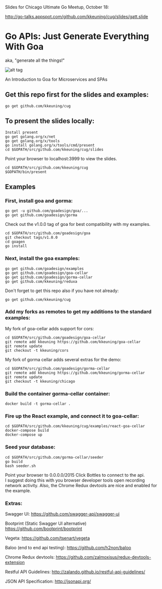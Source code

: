 Slides for Chicago Ultimate Go Meetup, October 18:

http://go-talks.appspot.com/github.com/kkeuning/cug/slides/gatt.slide

# Go APIs: Just Generate Everything With Goa

aka, "generate all the things!"

![alt tag](https://github.com/kkeuning/cug/blob/master/slides/gatt.jpg)

An Introduction to Goa for Microservices and SPAs

## Get this repo first for the slides and examples:
```
go get github.com/kkeuning/cug
```

## To present the slides locally:
```
Install present
go get golang.org/x/net
go get golang.org/x/tools
go install golang.org/x/tools/cmd/present
cd $GOPATH/src/github.com/kkeuning/cug/slides
```
Point your browser to localhost:3999 to view the slides.

```
cd $GOPATH/src/github.com/kkeuning/cug
$GOPATH/bin/present
```
## Examples

### First, install goa and gorma:
```
go get -u github.com/goadesign/goa/...
go get github.com/goadesign/gorma
```
Check out the v1.0.0 tag of goa for best compatibility with my examples.
```
cd $GOPATH/src/github.com/goadesign/goa
git checkout tags/v1.0.0
cd goagen
go install
```

### Next, install the goa examples:
```
go get github.com/goadesign/examples
go get github.com/goadesign/goa-cellar
go get github.com/goadesign/gorma-cellar
go get github.com/kkeuning/reduxa
```
Don't forget to get this repo also if you have not already:
```
go get github.com/kkeuning/cug
```

### Add my forks as remotes to get my additions to the standard examples:
My fork of goa-cellar adds support for cors:
```
cd $GOPATH/src/github.com/goadesign/goa-cellar
git remote add kkeuning https://github.com/kkeuning/goa-cellar
git remote update
git checkout -t kkeuning/cors
```
My fork of gorma cellar adds several extras for the demo:
```
cd $GOPATH/src/github.com/goadesign/gorma-cellar
git remote add kkeuning https://github.com/kkeuning/gorma-cellar
git remote update
git checkout -t kkeuning/chicago
```
### Build the container gorma-cellar container:
```
docker build -t gorma-cellar .
```

### Fire up the React example, and connect it to goa-cellar:
```
cd $GOPATH/src/github.com/kkeuning/cug/examples/react-goa-cellar
docker-compose build
docker-compose up
```

### Seed your database:
```
cd $GOPATH/src/github.com/gorma-cellar/seeder
go build
bash seeder.sh
```
Point your browser to 0.0.0.0/2015
Click Bottles to connect to the api.  
I suggest doing this with you browser developer tools open recording network activity.
Also, the Chrome Redux devtools are nice and enabled for the example.


### Extras:
Swagger UI:
https://github.com/swagger-api/swagger-ui

Bootprint (Static Swagger UI alternative)
https://github.com/bootprint/bootprint

Vegeta:
https://github.com/tsenart/vegeta

Baloo (end to end api testing):
https://github.com/h2non/baloo

Chrome Redux devtools:
https://github.com/zalmoxisus/redux-devtools-extension

Restful API Guidelines:
http://zalando.github.io/restful-api-guidelines/

JSON API Specification:
http://jsonapi.org/
